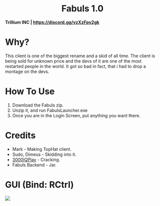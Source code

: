<h1 align="center">Fabuls 1.0</h1>

**Trillium INC | https://discord.gg/vzXzFpv2gk**

# Why?
This client is one of the biggest rename and a skid of all time. The client is being sold for unknown price and the devs of it are one of the most restarted people in the world. It got so bad in fact, that i had to drop a montage on the devs.

[1]: https://github.com/3000IQPlay
[2]: https://github.com/ethaanol

# How To Use

1. Download the Fabuls zip.
2. Unzip it, and run FabulsLauncher.exe
3. Once you are in the Login Screen, put anything you want there.

# Credits
- Mark - Making TopHat client.
- Sudo, Dimeus - Skidding into it.
- [3000IQPlay][1] - Cracking.
- Fabuls Backend - Jar.

# GUI (Bind: RCtrl)

<img src="https://media.discordapp.net/attachments/1196115644593209415/1208426187895087144/Wpkhvjx.png?ex=65e33d96&is=65d0c896&hm=007b0bf8c78c6fff21f390bf2aa92b09515cb9de8fa2d025cf2a0865970040a2&=&format=webp&quality=lossless&width=1662&height=934">
